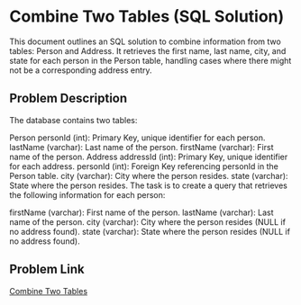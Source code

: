 # Combine Two Tables (SQL Solution)
This document outlines an SQL solution to combine information from two tables: Person and Address. It retrieves the first name, last name, city, and state for each person in the Person table, handling cases where there might not be a corresponding address entry.

## Problem Description
The database contains two tables:

Person
personId (int): Primary Key, unique identifier for each person.
lastName (varchar): Last name of the person.
firstName (varchar): First name of the person.
Address
addressId (int): Primary Key, unique identifier for each address.
personId (int): Foreign Key referencing personId in the Person table.
city (varchar): City where the person resides.
state (varchar): State where the person resides.
The task is to create a query that retrieves the following information for each person:

firstName (varchar): First name of the person.
lastName (varchar): Last name of the person.
city (varchar): City where the person resides (NULL if no address found).
state (varchar): State where the person resides (NULL if no address found).


## Problem Link
[Combine Two Tables](https://leetcode.com/problems/combine-two-tables/description/)